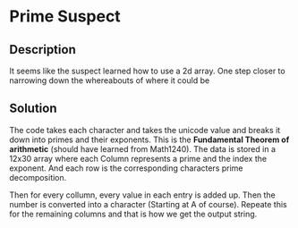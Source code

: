# Prime Suspect

## Description

It seems like the suspect learned how to use a 2d array. One step closer to narrowing down the whereabouts of where it could be

## Solution

The code takes each character and takes the unicode value and breaks it down into primes and their exponents. This is the **Fundamental Theorem of arithmetic** (should have learned from Math1240). The data is stored in a 12x30 array where each Column represents a prime and the index the exponent. And each row is the corresponding characters prime decomposition. 

Then for every collumn, every value in each entry is added up. Then the number is converted into a character (Starting at A of course). Repeate this for the remaining columns and that is how we get the output string.


